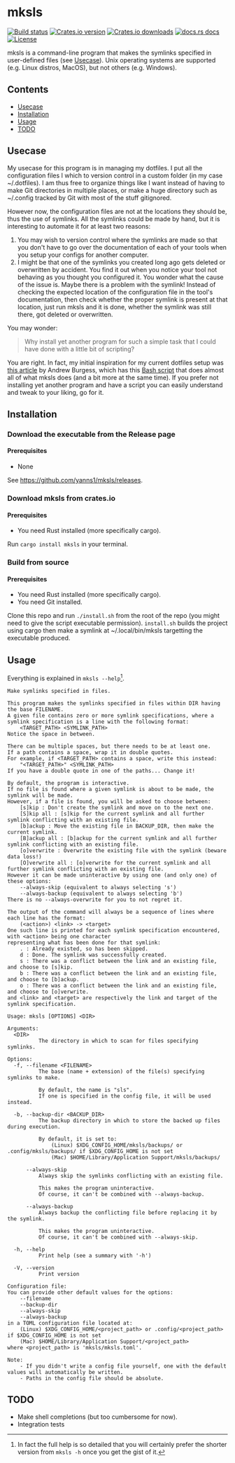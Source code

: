 # mksls

[![Build status](https://img.shields.io/github/actions/workflow/status/yanns1/mksls/build_and_test.yml?style=flat-square)](https://github.com/yanns1/mksls/actions/workflows/build_and_test.yml?query=branch%3Amain)
[![Crates.io version](https://img.shields.io/crates/v/mksls?style=flat-square&color=orange)](https://crates.io/crates/mksls)
[![Crates.io downloads](https://img.shields.io/crates/d/mksls?style=flat-square)](https://crates.io/crates/mksls)
[![docs.rs docs](https://img.shields.io/badge/docs-latest-blue?style=flat-square)](https://docs.rs/mksls)
[![License](https://img.shields.io/badge/license-GPL%203.0-blue?style=flat-square)](https://github.com/yanns1/mksls/blob/main/LICENSE)

mksls is a command-line program that makes the symlinks specified in user-defined files (see [Usecase](#usecase)).
Unix operating systems are supported (e.g. Linux distros, MacOS), but not others (e.g. Windows).

## Contents

- [Usecase](#usecase)
- [Installation](#installation)
- [Usage](#usage)
- [TODO](#todo)

## Usecase

My usecase for this program is in managing my dotfiles.
I put all the configuration files I which to version control in a custom folder (in my case ~/.dotfiles).
I am thus free to organize things like I want instead of having to make Git directories in multiple places, or make a huge directory such as ~/.config tracked by Git with most of the stuff gitignored.

However now, the configuration files are not at the locations they should be, thus the use of symlinks.
All the symlinks could be made by hand, but it is interesting to automate it for at least two reasons:

1. You may wish to version control where the symlinks are made so that you don't have to go over the documentation of each of your tools when you setup your configs for another computer.
1. I might be that one of the symlinks you created long ago gets deleted or overwritten by accident.
   You find it out when you notice your tool not behaving as you thought you configured it.
   You wonder what the cause of the issue is.
   Maybe there is a problem with the symlink!
   Instead of checking the expected location of the configuration file in the tool's documentation, then check whether the proper symlink is present at that location, just run mksls and it is done, whether the symlink was still there, got deleted or overwritten.

You may wonder:

> Why install yet another program for such a simple task that I could have done with a little bit of scripting?

You are right. In fact, my initial inspiration for my current dotfiles setup was [this article](https://shaky.sh/simple-dotfiles/) by Andrew Burgess, which has this [Bash script](https://github.com/andrew8088/dotfiles/blob/main/install/bootstrap.sh) that does almost all of what mksls does (and a bit more at the same time).
If you prefer not installing yet another program and have a script you can easily understand and tweak to your liking, go for it.

## Installation

### Download the executable from the Release page

#### Prerequisites

- None

See <https://github.com/yanns1/mksls/releases>.

### Download mksls from crates.io

#### Prerequisites

- You need Rust installed (more specifically cargo).

Run `cargo install mksls` in your terminal.

### Build from source

#### Prerequisites

- You need Rust installed (more specifically cargo).
- You need Git installed.

Clone this repo and run `./install.sh` from the root of the repo (you might need to give the script executable permission).
`install.sh` builds the project using cargo then make a symlink at ~/.local/bin/mksls targetting the executable produced.

## Usage

Everything is explained in `mksls --help`[^1].

```
Make symlinks specified in files.

This program makes the symlinks specified in files within DIR having the base FILENAME.
A given file contains zero or more symlink specifications, where a symlink specification is a line with the following format:
    <TARGET_PATH> <SYMLINK_PATH>
Notice the space in between.

There can be multiple spaces, but there needs to be at least one.
If a path contains a space, wrap it in double quotes.
For example, if <TARGET_PATH> contains a space, write this instead:
    "<TARGET_PATH>" <SYMLINK_PATH>
If you have a double quote in one of the paths... Change it!

By default, the program is interactive.
If no file is found where a given symlink is about to be made, the symlink will be made.
However, if a file is found, you will be asked to choose between:
    [s]kip : Don't create the symlink and move on to the next one.
    [S]kip all : [s]kip for the current symlink and all further symlink conflicting with an existing file.
    [b]ackup : Move the existing file in BACKUP_DIR, then make the current symlink.
    [B]ackup all : [b]ackup for the current symlink and all further symlink conflicting with an existing file.
    [o]verwrite : Overwrite the existing file with the symlink (beware data loss!)
    [O]verwrite all : [o]verwrite for the current symlink and all further symlink conflicting with an existing file.
However it can be made uninteractive by using one (and only one) of these options:
    --always-skip (equivalent to always selecting 's')
    --always-backup (equivalent to always selecting 'b')
There is no --always-overwrite for you to not regret it.

The output of the command will always be a sequence of lines where each line has the format:
    (<action>) <link> -> <target>
One such line is printed for each symlink specification encountered, with <action> being one character
representing what has been done for that symlink:
    . : Already existed, so has been skipped.
    d : Done. The symlink was successfully created.
    s : There was a conflict between the link and an existing file, and choose to [s]kip.
    b : There was a conflict between the link and an existing file, and choose to [b]ackup.
    o : There was a conflict between the link and an existing file, and choose to [o]verwrite.
and <link> and <target> are respectively the link and target of the symlink specification.

Usage: mksls [OPTIONS] <DIR>

Arguments:
  <DIR>
          The directory in which to scan for files specifying symlinks.

Options:
  -f, --filename <FILENAME>
          The base (name + extension) of the file(s) specifying symlinks to make.
          
          By default, the name is "sls".
          If one is specified in the config file, it will be used instead.

  -b, --backup-dir <BACKUP_DIR>
          The backup directory in which to store the backed up files during execution.
          
          By default, it is set to:
              (Linux) $XDG_CONFIG_HOME/mksls/backups/ or .config/mksls/backups/ if $XDG_CONFIG_HOME is not set
              (Mac) $HOME/Library/Application Support/mksls/backups/

      --always-skip
          Always skip the symlinks conflicting with an existing file.
          
          This makes the program uninteractive.
          Of course, it can't be combined with --always-backup.

      --always-backup
          Always backup the conflicting file before replacing it by the symlink.
          
          This makes the program uninteractive.
          Of course, it can't be combined with --always-skip.

  -h, --help
          Print help (see a summary with '-h')

  -V, --version
          Print version

Configuration file:
You can provide other default values for the options:
    --filename
    --backup-dir
    --always-skip
    --always-backup
in a TOML configuration file located at:
    (Linux) $XDG_CONFIG_HOME/<project_path> or .config/<project_path> if $XDG_CONFIG_HOME is not set
    (Mac) $HOME/Library/Application Support/<project_path>
where <project_path> is 'mksls/mksls.toml'.

Note:
    - If you didn't write a config file yourself, one with the default values will automatically be written.
    - Paths in the config file should be absolute.
```

## TODO

- Make shell completions (but too cumbersome for now).
- Integration tests

[^1]: In fact the full help is so detailed that you will certainly prefer the shorter version from `mksls -h` once you get the gist of it.
